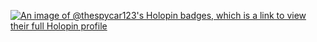 [![An image of @thespycar123's Holopin badges, which is a link to view their full Holopin profile](https://holopin.me/thespycar123)](https://holopin.io/@thespycar123)

<!--
**Utkarsht2310/Utkarsht2310** is a ✨ _special_ ✨ repository because its `README.md` (this file) appears on your GitHub profile.

Here are some ideas to get you started:

- 🔭 I’m currently working on ...
- 🌱 I’m currently learning ...
- 👯 I’m looking to collaborate on ...
- 🤔 I’m looking for help with ...
- 💬 Ask me about ...
- 📫 How to reach me: ...
- 😄 Pronouns: ...
- ⚡ Fun fact: ...
-->
